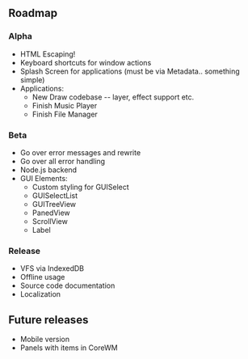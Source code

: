 
## Roadmap

### Alpha

* HTML Escaping!
* Keyboard shortcuts for window actions
* Splash Screen for applications (must be via Metadata.. something simple)
* Applications:
  * New Draw codebase -- layer, effect support etc.
  * Finish Music Player
  * Finish File Manager

### Beta

* Go over error messages and rewrite
* Go over all error handling
* Node.js backend
* GUI Elements:
  * Custom styling for GUISelect
  * GUISelectList
  * GUITreeView
  * PanedView
  * ScrollView
  * Label

### Release

* VFS via IndexedDB
* Offline usage
* Source code documentation
* Localization

## Future releases
* Mobile version
* Panels with items in CoreWM
